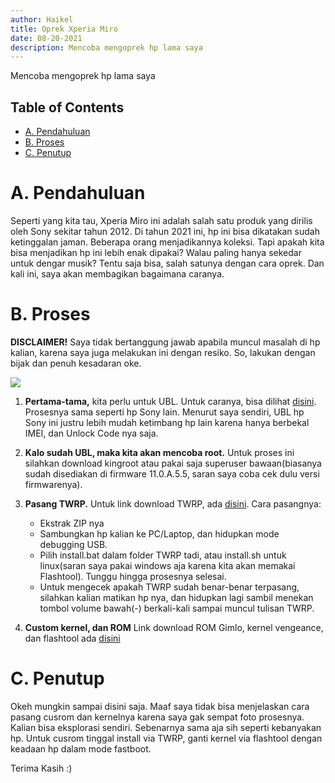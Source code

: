 ```yaml
---
author: Haikel
title: Oprek Xperia Miro
date: 08-20-2021
description: Mencoba mengoprek hp lama saya
---
```


Mencoba mengoprek hp lama saya

<!-- more -->

## Table of Contents
<!-- vim-markdown-toc GFM -->

* [A. Pendahuluan](#a-pendahuluan)
* [B. Proses](#b-proses)
* [C. Penutup](#c-penutup)

<!-- vim-markdown-toc -->

# A. Pendahuluan

Seperti yang kita tau, Xperia Miro ini adalah salah satu produk yang dirilis oleh Sony sekitar tahun 2012. Di tahun 2021 ini, hp ini bisa dikatakan sudah ketinggalan jaman. Beberapa orang menjadikannya koleksi. Tapi apakah kita bisa menjadikan hp ini lebih enak dipakai? Walau paling hanya sekedar untuk dengar musik? Tentu saja bisa, salah satunya dengan cara oprek. Dan kali ini, saya akan membagikan bagaimana caranya.

# B. Proses

**DISCLAIMER!** Saya tidak bertanggung jawab apabila muncul masalah di hp kalian, karena saya juga melakukan ini dengan resiko. So, lakukan dengan bijak dan penuh kesadaran oke.

![](https://i.ibb.co/XWNX6jd/sony2.jpg)

1. **Pertama-tama,** kita perlu untuk UBL. Untuk caranya, bisa dilihat [disini](https://developer.sony.com/develop/open-devices/get-started/unlock-bootloader/how-to-unlock-bootloader/). Prosesnya sama seperti hp Sony lain. Menurut saya sendiri, UBL hp Sony ini justru lebih mudah ketimbang hp lain karena hanya berbekal IMEI, dan Unlock Code nya saja.

2. **Kalo sudah UBL, maka kita akan mencoba root.** Untuk proses ini silahkan download kingroot atau pakai saja superuser bawaan(biasanya sudah disediakan di firmware 11.0.A.5.5, saran saya coba cek dulu versi firmwarenya).

3. **Pasang TWRP.** Untuk link download TWRP, ada [disini](https://forum.xda-developers.com/attachments/twrp_miro-zip.1702672/).  Cara pasangnya:

   - Ekstrak ZIP nya
   - Sambungkan hp kalian ke PC/Laptop, dan hidupkan mode debugging USB.
   - Pilih install.bat dalam folder TWRP tadi, atau install.sh untuk linux(saran saya pakai windows aja karena kita akan memakai Flashtool). Tunggu hingga prosesnya selesai.
   - Untuk mengecek apakah TWRP sudah benar-benar terpasang, silahkan kalian matikan hp nya, dan hidupkan lagi sambil menekan tombol volume bawah(-) berkali-kali sampai muncul tulisan TWRP.

4. **Custom kernel, dan ROM**
   Link download ROM Gimlo, kernel vengeance, dan flashtool ada [disini](https://www.mediafire.com/folder/eoelo8ibguw1y/Documents)

# C. Penutup

Okeh mungkin sampai disini saja. Maaf saya tidak bisa menjelaskan cara pasang cusrom dan kernelnya karena saya gak sempat foto prosesnya.
Kalian bisa eksplorasi sendiri. Sebenarnya sama aja sih seperti kebanyakan hp. Untuk cusrom tinggal install via TWRP, ganti kernel via flashtool dengan keadaan hp dalam mode fastboot.

Terima Kasih :)


